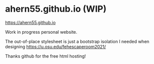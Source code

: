 # ahern55.github.io (WIP)

https://ahern55.github.io

Work in progress personal website. 

The out-of-place stylesheet is just a bootstrap isolation I needed when designing https://u.osu.edu/fehescaperoom2021/

Thanks github for the free html hosting!
